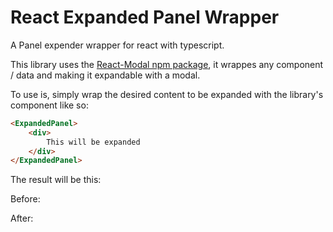 # React Expanded Panel Wrapper
A Panel expender wrapper for react with typescript.

This library uses the [React-Modal npm package](https://www.npmjs.com/package/react-modal), it wrappes any component / data and making it expandable with a modal.

To use is, simply wrap the desired content to be expanded with the library's component like so:
```html
<ExpandedPanel>
    <div>
        This will be expanded
    </div>
</ExpandedPanel>
```
The result will be this:

Before:


After: